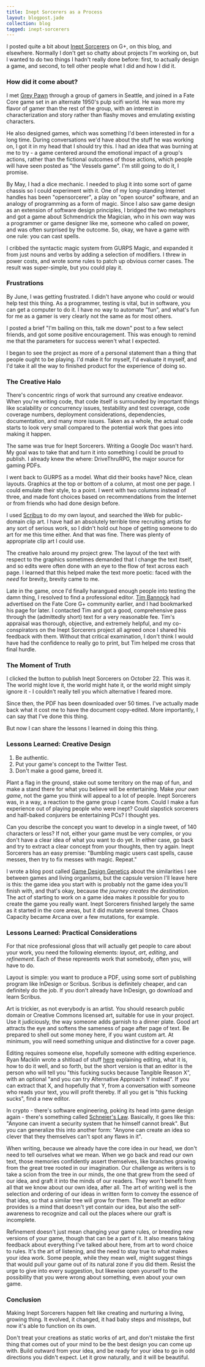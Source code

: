 ```yaml
---
title: Inept Sorcerers as a Process
layout: blogpost.jade
collection: blog
tagged: inept-sorcerers
---
```


I posted quite a bit about [Inept Sorcerers] on G+, on this blog,
and elsewhere.
Normally I don't get so chatty about projects I'm working on,
but I wanted to do two things I hadn't really done before:
first, to actually design a game,
and second, to tell other people what I did and how I did it.

<!-- more -->

### How did it come about?

I met [Grey Pawn] through a group of gamers in Seattle,
and joined in a Fate Core game set in an alternate 1950's pulp scifi world.
He was more my flavor of gamer than the rest of the group,
with an interest in characterization and story rather than flashy moves
and emulating existing characters.

He also designed games, which was something I'd been interested in
for a long time. During conversations we'd have about the stuff he
was working on, I got it in my head that I should try this.
I had an idea that was burning at me to try - a game centered around
the emotional impact of a group's actions, rather than the fictional
outcomes of those actions, which people will have seen posted as
"the Vessels game". I'm still going to do it, I promise.

By May, I had a dice mechanic. I needed to plug it into some sort of game
chassis so I could experiment with it.
One of my long-standing Internet handles has been "opensorcerer",
a play on "open source" software, and an analogy of programming as a form of magic.
Since I also saw game design as an extension of software design principles,
I bridged the two metaphors and got a game about Schmendrick the Magician,
who in his own way was a programmer or game designer like me,
someone who called on power, and was often surprised by the outcome.
So, okay, we have a game with one rule: you can cast spells.

I cribbed the syntactic magic system from GURPS Magic, and expanded it
from just nouns and verbs by adding a selection of modifiers.
I threw in power costs, and wrote some rules to patch up obvious corner cases.
The result was super-simple, but you could play it.

### Frustrations

By June, I was getting frustrated.
I didn't have anyone who could or would help test this thing.
As a programmer, testing is vital, but in software, you can get a computer to do it.
I have no way to automate "fun", and what's fun for me as a gamer is very clearly not the same as for most others.

I posted a brief "I'm bailing on this, talk me down" post to a few select friends,
and got some positive encouragement.
This was enough to remind me that the parameters for success weren't what I expected.

I began to see the project as more of a personal statement
than a thing that people ought to be playing.
I'd make it for myself, I'd evaluate it myself,
and I'd take it all the way to finished product
for the experience of doing so.

### The Creative Halo

There's concentric rings of work that surround any creative endeavor.
When you're writing code, that code itself is surrounded by important
things like scalability or concurrency issues,
testability and test coverage, code coverage numbers,
deployment considerations, dependencies, documentation,
and many more issues.
Taken as a whole, the actual code starts to look very small
compared to the potential work that goes into making it happen.

The same was true for Inept Sorcerers.
Writing a Google Doc wasn't hard.
My goal was to take that and turn it into something I could be proud to publish.
I already knew the where: DriveThruRPG, the major source for gaming PDFs.

I went back to GURPS as a model.
What did their books have? Nice, clean layouts. Graphics at the top or bottom
of a column, at most one per page. I could emulate their style,
to a point. I went with two columns instead of three,
and made font choices based on recommendations from the Internet or from friends
who had done design before.

I used [Scribus] to do my own layout,
and searched the Web for public-domain clip art.
I have had an absolutely terrible time recruiting artists for
any sort of serious work, so I didn't hold out hope of getting someone to do art for me this time either.
And that was fine. There was plenty of appropriate clip art I could use.

The creative halo around my project grew.
The layout of the text with respect to the graphics sometimes demanded
that I change the text itself, and so edits were often done with an eye
to the flow of text across each page.
I learned that this helped make the text more poetic:
faced with the _need_ for brevity, brevity came to me.

Late in the game, once I'd finally harangued enough people into testing
the damn thing, I resolved to find a professional editor.
[Tim Bannock] had advertised on the Fate Core G+ community earlier,
and I had bookmarked his page for later. I contacted Tim and got a
good, comprehensive pass through the (admittedly short) text for a very
reasonable fee. Tim's appraisal was thorough, objective, and extremely
helpful, and my co-conspirators on the Inept Sorcerers project all
agreed once I shared his feedback with them.
Without that critical examination, I don't think I would have had the
confidence to really go to print, but Tim helped me cross that final
hurdle.

### The Moment of Truth

I clicked the button to publish Inept Sorcerers on October 22.
This was it. The world might love it, the world might hate it,
or the world might simply ignore it - I couldn't really tell you
which alternative I feared more.

Since then, the PDF has been downloaded over 50 times.
I've actually made back what it cost me to have the document
copy-edited.
More importantly, I can say that I've done this thing.

But now I can share the lessons I learned in doing this thing.

### Lessons Learned: Creative Design

1. Be authentic.
2. Put your game's concept to the Twitter Test.
3. Don't make a good game, breed it.

Plant a flag in the ground, stake out some territory on the map of fun,
and make a stand there for what you believe will be entertaining.
Make _your own game_, not the game you think will appeal to a lot of people.
Inept Sorcerers was, in a way, a reaction to the game group
I came from.
Could I make a fun experience out of playing people who were inept?
Could slapstick sorcerers and half-baked conjurers be entertaining PCs?
I thought yes.

Can you describe the concept you want to develop in a single tweet,
of 140 characters or less?
If not, either your game must be very complex,
or you don't have a clear idea of what you want to do yet.
In either case, go back and try to extract a clear concept from your thoughts,
then try again.
Inept Sorcerers has an easy premise:
"Bumbling magic users cast spells, cause messes, then try to fix messes with magic. Repeat."

I wrote a blog post called
[Game Design Genetics](/blog/2015-09-29-game-design-genetics.html)
about the similarities I see between games and living organisms,
but the capsule version I'll leave here is this:
the game idea you start with is probably not the game idea you'll finish with,
and that's okay, because _the journey creates the destination_.
The act of starting to work on a game idea makes it possible for you
to create the game you really want.
Inept Sorcerers finished largely the same as it started in the
core areas, but it did mutate several times.
Chaos Capacity became Arcana over a few mutations, for example.

### Lessons Learned: Practical Considerations

For that nice professional gloss that will actually get people to care
about your work, you need the following elements: _layout_, _art_,
_editing_, and _refinement_. Each of these represents work that somebody,
often you, will have to do.

Layout is simple: you want to produce a PDF, using some sort of publishing
program like InDesign or Scribus. Scribus is definitely cheaper,
and can definitely do the job. If you don't already have InDesign,
go download and learn Scribus.

Art is trickier, as not everybody is an artist.
You should research public domain or Creative Commons licensed art,
suitable for use in your project.
Use it judiciously, the way someone adds garnish to a dinner plate.
Good art attracts the eye and softens the sameness of page after page of text.
Be prepared to shell out some money here, if you want custom art.
At minimum, you will need something unique and distinctive for a cover page.

Editing requires someone else, hopefully someone with editing experience.
Ryan Macklin wrote a shitload of stuff [here](http://ryanmacklin.com/editor-resources/)
explaining editing, what it is, how to do it well, and so forth,
but the short version is that an editor is the person who will tell you
"this fucking sucks because Tangible Reason X",
with an optional "and you can try Alternative Approach Y instead".
If you can extract that X, and hopefully that Y, from a conversation
with someone who reads your text, you will profit thereby.
If all you get is "this fucking sucks", find a new editor.

In crypto - there's software engineering, poking its head into game
design again - there's something called
[Schneier's Law](https://www.schneier.com/blog/archives/2011/04/schneiers_law.html).
Basically, it goes like this:
"Anyone can invent a security system that he himself cannot break".
But you can generalize this into another form:
"Anyone can create an idea so clever that they themselves can't spot any flaws in it".

When writing, because we already have the core idea in our head,
we don't need to tell ourselves what we mean.
When we go back and read our own text,
those memories confidently assert themselves,
like branches growing from the great tree rooted in our imagination.
Our challenge as writers is to take a scion from the tree in our minds,
the one that grew from the seed of our idea,
and graft it into the minds of our readers.
They won't benefit from all that we know about our own idea, after all.
The art of writing well is the selection and ordering of our ideas
in written form to convey the essence of that idea,
so that a similar tree will grow for them.
The benefit an editor provides is a mind that doesn't yet contain our idea,
but also the self-awareness to recognize and call out the places where
our graft is incomplete.

Refinement doesn't just mean changing your game rules,
or breeding new versions of your game, though that can be a part of it.
It also means taking feedback about everything I've talked about here,
from art to word choice to rules.
It's the art of listening, and the need to stay true to what makes your idea work.
Some people, while they mean well,
might suggest things that would pull your game out of its natural zone
if you did them.
Resist the urge to give into every suggestion,
but likewise open yourself to the possibility that you were wrong
about something, even about your own game.

### Conclusion

Making Inept Sorcerers happen felt like creating and nurturing a living,
growing thing. It evolved, it changed, it had baby steps and missteps,
but now it's able to function on its own.

Don't treat your creations as static works of art,
and don't mistake the first thing that comes out of your mind
to be the best design you can come up with.
Build outward from your idea, and be ready for your idea to go in odd directions
you didn't expect. Let it grow naturally, and it will be beautiful.

[Grey Pawn]: https://plus.google.com/101426386622372860909/about
[Inept Sorcerers]: http://peppermile.com/inept-sorcerers.html
[Scribus]: http://www.scribus.net/
[Tim Bannock]: http://timbannock.com/
